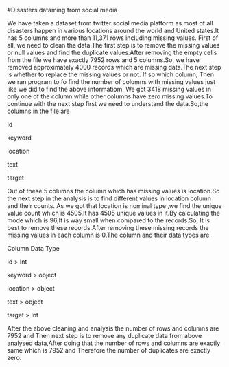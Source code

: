 #Disasters dataming from social media

We have taken a dataset from twitter social media platform as most of all disasters happen in various locations around the world and United states.It has 5 columns and more than 11,371 rows including missing values.
First of all, we need to clean the data.The first step is to remove the missing values or null values and find the duplicate values.After removing the empty cells from the file we have exactly 7952 rows and 5 columns.So, we have removed approximately 4000 records which are missing data.The next step is whether to replace the missing values or not. If so which column, Then we ran program to fo find the number of columns with missing values just like we did to find the above informatiom. We got 3418 missing values in only one of the column while other columns have zero missing values.To continue with the next step first we need to understand the data.So,the columns in the file are

Id

keyword

location

text

target

Out of these 5 columns the column which has missing values is location.So the next step in the analysis is to find different values in location column and their counts.  As we got that location is nominal type ,we find the unique value count which is 4505.It has 4505 unique values in it.By calculating the mode which is 96,It is way small when compared to the records.So, It is best to remove these records.After removing these missing records the missing values in each column is 0.The column and their data types are

Column      Data Type  

Id         >     Int 

keyword    >    object

location   >   object

text       >   object

target     >     Int
 
After the above cleaning and analysis the number of rows and columns are 7952 and Then next step is to remove any duplicate data from above analysed data,After doing that the number of rows and columns are exactly same which is 7952 and Therefore the number of duplicates are exactly zero.
